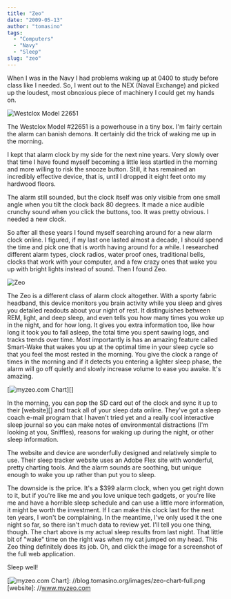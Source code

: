 ```yaml
---
title: "Zeo"
date: "2009-05-13"
author: "tomasino"
tags:
  - "Computers"
  - "Navy"
  - "Sleep"
slug: "zeo"
---
```


When I was in the Navy I had problems waking up at 0400 to study before
class like I needed. So, I went out to the NEX (Naval Exchange) and
picked up the loudest, most obnoxious piece of machinery I could get my
hands on.

![Westclox Model 22651][]

The Westclox Model \#22651 is a powerhouse in a tiny box. I'm fairly
certain the alarm can banish demons. It certainly did the trick of
waking me up in the morning.

I kept that alarm clock by my side for the next nine years. Very slowly
over that time I have found myself becoming a little less startled in
the morning and more willing to risk the snooze button. Still, it has
remained an incredibly effective device, that is, until I dropped it
eight feet onto my hardwood floors.

The alarm still sounded, but the clock itself was only visible from one
small angle when you tilt the clock back 80 degrees. It made a nice
audible crunchy sound when you click the buttons, too. It was pretty
obvious. I needed a new clock.

So after all these years I found myself searching around for a new alarm
clock online. I figured, if my last one lasted almost a decade, I should
spend the time and pick one that is worth having around for a while. I
researched different alarm types, clock radios, water proof ones,
traditional bells, clocks that work with your computer, and a few crazy
ones that wake you up with bright lights instead of sound. Then I found
Zeo.

![Zeo][]

The Zeo is a different class of alarm clock altogether. With a sporty
fabric headband, this device monitors you brain activity while you sleep
and gives you detailed readouts about your night of rest. It
distinguishes between REM, light, and deep sleep, and even tells you how
many times you woke up in the night, and for how long. It gives you
extra information too, like how long it took you to fall asleep, the
total time you spent sawing logs, and tracks trends over time. Most
importantly is has an amazing feature called Smart-Wake that wakes you
up at the optimal time in your sleep cycle so that you feel the most
rested in the morning. You give the clock a range of times in the
morning and if it detects you entering a lighter sleep phase, the alarm
will go off quietly and slowly increase volume to ease you awake. It's
amazing.

[![myzeo.com Chart][]][]

In the morning, you can pop the SD card out of the clock and sync it up
to their [website][] and track all of your sleep data online. They've
got a sleep coach e-mail program that I haven't tried yet and a really
cool interactive sleep journal so you can make notes of environmental
distractions (I'm looking at you, Sniffles), reasons for waking up
during the night, or other sleep information.

The website and device are wonderfully designed and relatively simple to
use. Their sleep tracker website uses an Adobe Flex site with wonderful,
pretty charting tools. And the alarm sounds are soothing, but unique
enough to wake you up rather than put you to sleep.

The downside is the price. It's a \$399 alarm clock, when you get right
down to it, but if you're like me and you love unique tech gadgets, or
you're like me and have a horrible sleep schedule and can use a little
more information, it might be worth the investment. If I can make this
clock last for the next ten years, I won't be complaining. In the
meantime, I've only used it the one night so far, so there isn't much
data to review yet. I'll tell you one thing, though. The chart above is
my actual sleep results from last night. That little bit of "wake" time
on the right was when my cat jumped on my head. This Zeo thing
definitely does its job. Oh, and click the image for a screenshot of the
full web application.

Sleep well!

  [Westclox Model 22651]: images/westclox-22651.jpg
  [Zeo]: images/zeo.jpg
  [myzeo.com Chart]: images/zeo-chart.png
  [![myzeo.com Chart][]]: //blog.tomasino.org/images/zeo-chart-full.png
  [website]: //www.myzeo.com
